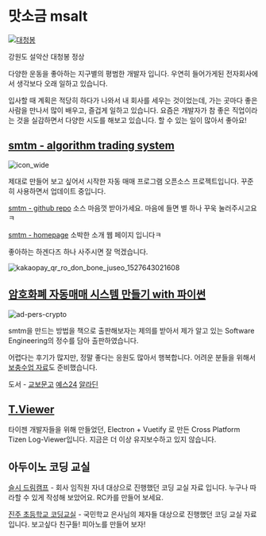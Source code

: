 # 맛소금 msalt

[![대청봉](https://user-images.githubusercontent.com/9311990/128290276-19251bce-0256-445e-a1c2-bcccdbb74cf5.jpg)](https://www.youtube.com/watch?v=8ehZswz12-o)

강원도 설악산 대청봉 정상

다양한 운동을 좋아하는 지구별의 평범한 개발자 입니다. 우연히 들어가게된 전자회사에서 생각보다 오래 일하고 있습니다.

입사할 때 계획은 적당히 하다가 나와서 내 회사를 세우는 것이었는데, 가는 곳마다 좋은 사람을 만나서 많이 배우고, 즐겁게 일하고 있습니다. 요즘은 개발자가 참 좋은 직업이라는 것을 실감하면서 다양한 시도를 해보고 있습니다. 할 수 있는 일이 많아서 좋아요!

## [smtm - algorithm trading system](https://github.com/msaltnet/smtm)

![icon_wide](https://user-images.githubusercontent.com/9311990/157684063-67f1a1c6-9c76-4575-943c-a93c74485a41.jpg)

제대로 만들어 보고 싶어서 시작한 자동 매매 프로그램 오픈소스 프로젝트입니다. 꾸준히 사용하면서 업데이트 중입니다.

[smtm - github repo](https://github.com/msaltnet/smtm) 소스 마음껏 받아가세요. 마음에 들면 별 하나 꾸욱 눌러주시고요ㅋ

[smtm - homepage](https://smtm.msalt.net) 소박한 소개 웹 페이지 입니다ㅋ

좋아하는 하겐다즈 하나 사주시면 잘 먹겠습니다.

![kakaopay_qr_ro_don_bone_juseo_1527643021608](https://user-images.githubusercontent.com/9311990/40693503-35bfacbe-63a7-11e8-9a28-ce211d2492bb.png)

## [암호화폐 자동매매 시스템 만들기 with 파이썬](http://www.kyobobook.co.kr/product/detailViewKor.laf?mallGb=KOR&ejkGb=KOR&barcode=9788997924967)

![ad-pers-crypto](https://user-images.githubusercontent.com/9311990/157685437-dcedd2c0-9f0c-400c-a3d4-017354279b60.png)

smtm을 만드는 방법을 책으로 출판해보자는 제의를 받아서 제가 알고 있는 Software Engineering의 정수를 담아 출판하였습니다.

어렵다는 후기가 많지만, 정말 좋다는 응원도 많아서 행복합니다. 어려운 분들을 위해서 [보충수업 자료](https://smtm.msalt.net/codelab/smtm-after-school)도 준비했습니다.

도서 - [교보문고](http://www.kyobobook.co.kr/product/detailViewKor.laf?mallGb=KOR&ejkGb=KOR&barcode=9788997924967) [예스24](http://www.yes24.com/Product/Goods/107635612) [알라딘](https://www.aladin.co.kr/shop/wproduct.aspx?ItemId=289526248)

## [T.Viewer](https://github.com/msaltnet/T.Viewer)

타이젠 개발자들을 위해 만들었던, Electron + Vuetify 로 만든 Cross Platform Tizen Log-Viewer입니다. 지금은 더 이상 유지보수하고 있지 않습니다.

## 아두이노 코딩 교실

[슬시 드림캠프](https://coding.msalt.net/) - 회사 임직원 자녀 대상으로 진행했던 코딩 교실 자료 입니다. 누구나 따라할 수 있게 작성해 보았어요. RC카를 만들어 보세요.

[진주 초등학교 코딩교실](https://jinju.msalt.net/) - 국민학교 은사님의 제자들 대상으로 진행했던 코딩 교실 자료 입니다. 보고싶다 친구들! 피아노를 만들어 보자!
